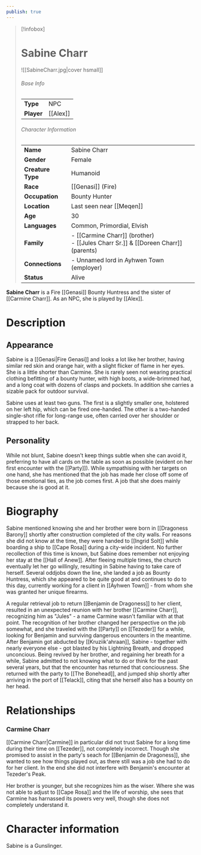 ```yaml
---
publish: true
---
```

> [!infobox]  
> # Sabine Charr
> ![[SabineCharr.jpg|cover hsmall]]  
> ###### Base Info
> | | |  
> |---|---|  
> | **Type** | NPC |
> | **Player** | [[Alex]] |
> ###### Character Information  
> | | |  
> |---|---|  
> | **Name** | Sabine Charr |
> | **Gender** | Female | 
> | **Creature Type** | Humanoid |
> | **Race** | [[Genasi]] (Fire) |  
> | **Occupation** | Bounty Hunter |  
> | **Location** | Last seen near [[Meqen]] |
> | **Age** | 30 |
> | **Languages** | Common, Primordial, Elvish |  
> | **Family** | - [[Carmine Charr]] (brother)<br>- [[Jules Charr Sr.]] & [[Doreen Charr]] (parents) |
> | **Connections** | - Unnamed lord in Ayhwen Town (employer) |
> | **Status** | Alive |

**Sabine Charr** is a Fire [[Genasi]] Bounty Huntress and the sister of [[Carmine Charr]]. As an NPC, she is played by [[Alex]].
# Description
## Appearance
Sabine is a [[Genasi|Fire Genasi]] and looks a lot like her brother, having similar red skin and orange hair, with a slight flicker of flame in her eyes. She is a little shorter than Carmine. She is rarely seen not wearing practical clothing befitting of a bounty hunter, with high boots, a wide-brimmed had, and a long coat with dozens of clasps and pockets. In addition she carries a sizable pack for outdoor survival.

Sabine uses at least two guns. The first is a slightly smaller one, holstered on her left hip, which can be fired one-handed. The other is a two-handed single-shot rifle for long-range use, often carried over her shoulder or strapped to her back.
## Personality
While not blunt, Sabine doesn't keep things subtle when she can avoid it, preferring to have all cards on the table as soon as possible (evident on her first encounter with the [[Party]]). While sympathising with her targets on one hand, she has mentioned that the job has made her close off some of those emotional ties, as the job comes first. A job that she does mainly because she is good at it.
# Biography
Sabine mentioned knowing she and her brother were born in [[Dragoness Barony]] shortly after construction completed of the city walls. For reasons she did not know at the time, they were handed to [[Ingrid Solt]] while boarding a ship to [[Cape Rosa]] during a city-wide incident. No further recollection of this time is known, but Sabine does remember not enjoying her stay at the [[Hall of Anew]]. After fleeing multiple times, the church eventually let her go willingly, resulting in Sabine having to take care of herself. Several oddjobs down the line, she landed a job as Bounty Huntress, which she appeared to be quite good at and continues to do to this day, currently working for a client in [[Ayhwen Town]] - from whom she was granted her unique firearms.

A regular retrieval job to return [[Benjamin de Dragoness]] to her client, resulted in an unexpected reunion with her brother [[Carmine Charr]], recognizing him as "Jules" - a name Carmine wasn't familiar with at that point. The recognition of her brother changed her perspective on the job somewhat, and she traveled with the [[Party]] on [[Tezeder]] for a while, looking for Benjamin and surviving dangerous encounters in the meantime. 
After Benjamin got abducted by [[Kruziik'ahraan]], Sabine - together with nearly everyone else - got blasted by his Lightning Breath, and dropped unconcious. Being revived by her brother, and regaining her breath for a while, Sabine admitted to not knowing what to do or think for the past several years, but that the encounter has returned that conciousness. She returned with the party to [[The Bonehead]], and jumped ship shortly after arriving in the port of [[Telack]], citing that she herself also has a bounty on her head.
# Relationships
### Carmine Charr
[[Carmine Charr|Carmine]] in particular did not trust Sabine for a long time during their time on [[Tezeder]], not completely incorrect. Though she promised to assist in the party's seach for [[Benjamin de Dragoness]], she wanted to see how things played out, as there still was a job she had to do for her client. In the end she did not interfere with Benjamin's encounter at Tezeder's Peak.

Her brother is younger, but she recognizes him as the wiser. Where she was not able to adjust to [[Cape Rosa]] and the life of worship, she sees that Carmine has harnassed its powers very well, though she does not completely understand it.
# Character information
Sabine is a Gunslinger.